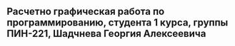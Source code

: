 ## Расчетно графическая работа по программированию, студента 1 курса, группы ПИН-221, Шадчнева Георгия Алексеевича
